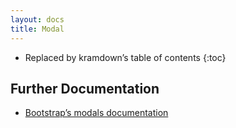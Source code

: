 ```yaml
---
layout: docs
title: Modal
---
```


* Replaced by kramdown’s table of contents
{:toc}

## Further Documentation

* [Bootstrap’s modals documentation](http://getbootstrap.com/javascript/#modals)
